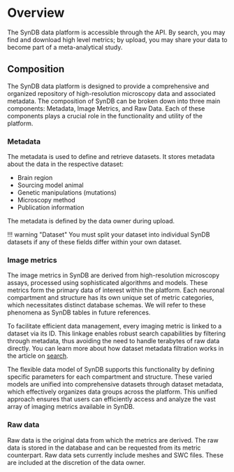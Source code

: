 # Overview
The SynDB data platform is accessible through the API. By search, you may find and download high level metrics; by upload, you may share your data to become part of a meta-analytical study.

## Composition
The SynDB data platform is designed to provide a comprehensive and organized repository of high-resolution microscopy data and associated metadata. The composition of SynDB can be broken down into three main components: Metadata, Image Metrics, and Raw Data. Each of these components plays a crucial role in the functionality and utility of the platform.

### Metadata
The metadata is used to define and retrieve datasets. It stores metadata about the data in the respective dataset:

- Brain region
- Sourcing model animal
- Genetic manipulations (mutations)
- Microscopy method
- Publication information

The metadata is defined by the data owner during upload.

!!! warning "Dataset"
    You must split your dataset into individual SynDB datasets if any of these fields differ within your own dataset.

### Image metrics
The image metrics in SynDB are derived from high-resolution microscopy assays, processed using sophisticated algorithms and models. These metrics form the primary data of interest within the platform. Each neuronal compartment and structure has its own unique set of metric categories, which necessitates distinct database schemas. We will refer to these phenomena as SynDB tables in future references.

To facilitate efficient data management, every imaging metric is linked to a dataset via its ID. This linkage enables robust search capabilities by filtering through metadata, thus avoiding the need to handle terabytes of raw data directly. You can learn more about how dataset metadata filtration works in the article on [search](1-search.md).

The flexible data model of SynDB supports this functionality by defining specific parameters for each compartment and structure. These varied models are unified into comprehensive datasets through dataset metadata, which effectively organizes data groups across the platform. This unified approach ensures that users can efficiently access and analyze the vast array of imaging metrics available in SynDB.

### Raw data
Raw data is the original data from which the metrics are derived. The raw data is stored in the database and can be requested from its metric counterpart. Raw data sets currently include meshes and SWC files. These are included at the discretion of the data owner.

